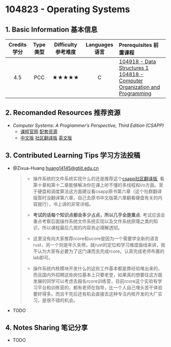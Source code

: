 # 104823 - Operating Systems

## 1. Basic Information 基本信息

| Credits 学分 | Type 类型 | Difficulty 参考难度 | Languages 语言 | Prerequisites 前置课程                                       |
| :----------: | :-------: | :-----------------: | :------------: | :----------------------------------------------------------- |
|     4.5      |    PCC    |        ★★★★★        |       C        | [104918 - Data Structures 1](../algorithms/ds1.md)<br />[104818 - Computer Organization and Programming](./org.md) |

## 2. Recomanded Resources 推荐资源

-   *Computer Systems: A Programmer’s Perspective, Third Edition (CSAPP)*
    -   [课程官网](https://csapp.cs.cmu.edu) [配套资源](https://csapp.cs.cmu.edu)
    -   [中文版](https://z-library.sk/book/28525133/62ea78/深入理解计算机系统.html) [社区翻译版](https://hansimov.gitbook.io/csapp) [英文版](https://z-library.sk/book/19191715/956b43/computer-systems-a-programmers-perspective-third-edition-global-edition.html) 

## 3. Contributed Learning Tips 学习方法投稿

-   @Zixua-Huang <huang14145@gtiit.edu.cn>

    >-   操作系统的文件系统实现什么的还是推荐这个[csapp社区翻译版](https://hansimov.gitbook.io/csapp/part3/ch10-system-level-io), 看第十章和第十二章能够解决你在课上听不懂的多线程和i/o方面。至于硬盘和调度算法这方面建议看csapp原书第六章（这个社群翻译版暂时没翻译第六章，自己去原书中文版第六章翻看硬盘有关的内容就行），书上讲的非常详细。
    >
    >-   **考试的话每个知识点都会多少占点，所以几乎全是重点.** 考试应该会重点考察后面操作系统文件系统实现以及文件系统原理之类的知识，所以课程最后几周的内容务必理解透彻。
    >
    >-   这里没有向大家推荐rcore和ucore是因为一个需要学全新的语言rust，另一个则是年久失修。就rust的定位和学习难度曲线来讲，我不认为大家有必要为了这门课而去完成rcore。认真完成老师布置的lab即可。
    >-   操作系统内核模块开发什么的这些工作基本都是靠经验堆出来的，而且国内外招聘这些岗位基本上只要老登，如果真的想要往这方面发展的同学可以考虑去报名rcore训练营，目前rcore这个实验有学习平台和训练营的，都有老师在指导，比一个人自己埋头苦干体验要好得多。而且干完后还有机会直接去这种专注内核开发的大厂实习，是很不错的机会。
    
-   TODO

## 4. Notes Sharing 笔记分享

-   TODO